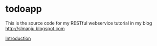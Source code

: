 # todoapp
This is the source code for my RESTful webservice tutorial in my blog http://slmanju.blogspot.com

[Introduction](#http://slmanju.blogspot.com/2018/01/rest-tutorial-introduction.html)
